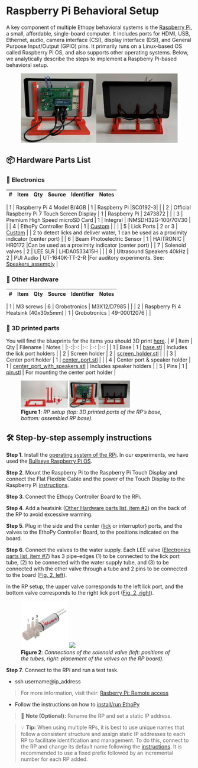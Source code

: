 # Raspberry Pi Behavioral Setup
A key component of multiple Ethopy behavioral systems is the [Raspberry Pi](https://www.raspberrypi.com/), a small, affordable, single-board computer. It includes ports for HDMI, USB, Ethernet, audio, camera interface (CSI), display interface (DSI), and General Purpose Input/Output (GPIO) pins. It primarily runs on a Linux-based OS called Raspberry Pi OS, and also supports other operating systems. Below, we analytically describe the steps to implement a Raspberry Pi-based behavioral setup.

<div align="center">
  <figure id="fig1">
    <img src="RP_Figures/Fig1b.png" width="%" />
  </figure>
</div>


## 📦 Hardware Parts List

### 🔌 Electronics

| # | Item                                          | Qty     | Source              | Identifier            | Notes                                                                                     |
|:-:|:-:                                            |:-:      |:-:                  |:-:                    |:-:                                                                                        |
<a id="electro1"></a>
| 1 | Raspberry Pi 4 Model B/4GB                    | 1       | Raspberry Pi             |SC0192-3|                                                                                           |
<a id="electro2"></a>
| 2 | Official Raspberry Pi 7 Touch Screen Display  | 1       | Raspberry Pi              |  2473872         |                                                                                           |
<a id="electro3"></a>
| 3 | Premium High Speed microSD Card               | 1       |  Integral  | INMSDH32G-100/70V30              |                                                                                           |
<a id="electro4"></a>
| 4 | EthoPy Controller Board                       | 1       | [Custom](EthoPy_Controller/EthoPy_Controller_Board.md)              |                       |                                                                                           |
<a id="electro5"></a>
| 5 | Lick Ports                                    | 2 or 3  | [Custom](ethopy_hardware/Homecage/Lick_ports_assemply.md)              |                       | 2 to detect licks and deliver water, 1 can be used as a proximity indicator (center port) |
<a id="electro6"></a>
| 6 | Beam Photoelectric Sensor                     | 1       | HAITRONIC               | HR0172          |Can be used as a proximity indicator (center port)                                         |
<a id="electro7"></a>
| 7 | Solenoid valves                               | 2       | LEE SLR         | LHDA0533415H               |                                                                                           | <!--Verify Mfr. source-->
<a id="electro8"></a>
| 8 | Ultrasound Speakers 40kHz                     | 2       | PUI Audio      | UT-1640K-TT-2-R    |For auditory experiments. See: [Speakers_assemply](ethopy_hardware/Homecage/Speakers_assemply.md)                                                                    |

### 🔧 Other Hardware

| # | Item                                | Qty | Source      | Identifier    | Notes       |
|:-:|:-:                                  |:-:  |:-:          |:-:            |:-:          |
<a id="other1"></a>
| 1 | M3 screws                           | 6   | Grobotronics  | M3X12/D7985  |             | <!--Verify Mfr. source & Identifier-->
<a id="other2"></a>
| 2 | Raspberry Pi 4 Heatsink (40x30x5mm) | 1   | Grobotronics  | 49-00012076  |             | <!--Verify Mfr. source & Identifier-->

### 🧩 3D printed parts
You will find the blueprints for the items you should 3D print [here](ethopy_hardware/Homecage/3d_designs).
| # | Item                          | Qty | Filename                                                                                            | Notes                           |
|:-:|:-:                            |:-:  |:-:                                                                                                  |:-:                              |
| 1 | Base                          | 1   | [base.stl](ethopy_hardware/Homecage/3d_designs/base.stl)                                            | Includes the lick port holders  |
| 2 | Screen holder                 | 2   | [screen_holder.stl](ethopy_hardware/Homecage/3d_designs/screen_holder.stl)                          |                                 |
| 3 | Center port holder            | 1   | [center_port.stl](ethopy_hardware/Homecage/3d_designs/center_port.stl)                              |                                 |
| 4 | Center port & speaker holder  | 1   | [center_port_with_speakers.stl](ethopy_hardware/Homecage/3d_designs/center_port_with_speakers.stl)  | Includes speaker holders        |
| 5 | Pins                          | 1   | [pin.stl](ethopy_hardware/Homecage/3d_designs/pin.stl)                                              | For mounting the center port holder |


<figure id="fig1">
  <img src="RP_Figures/Fig1a.png" width="30%" />
  <img src="RP_Figures/Fig1b.png" width="38.7%" />
  <figcaption><b>Figure 1</b>: <i>RP setup (top: 3D printed parts of the RP’s base, bottom: assembled RP base).</i></figcaption>
</figure>


## 🛠️ Step-by-step assemply instructions

**Step 1**. Install the [operating system of the RPi](https://www.raspberrypi.com/documentation/computers/getting-started.html#installing-the-operating-system). In our experiments, we have used the [Bullseye Raspberry Pi OS](https://www.raspberrypi.com/news/raspberry-pi-os-debian-bullseye/).

**Step 2**. Mount the Raspberry Pi to the Raspberry Pi Touch Display and connect the Flat Flexible Cable and the power of the Touch Display to the Raspberry Pi [instructions](https://www.raspberrypi.com/documentation/accessories/display.html).

**Step 3**. Connect the Ethopy Controller Board to the RPi.

**Step 4**. Add a heatsink ([Other Hardware parts list, item #2](#other2)) on the back of the RP to avoid excessive warming.

**Step 5**. Plug in the side and the center ([lick](ethopy_hardware/Homecage/Lick_ports_assemply.md) or interruptor) ports, and the valves to the EthoPy Controller Board, to the positions indicated on the board.

**Step 6**. Connect the valves to the water supply. Each LEE valve ([Electronics parts list, item #7](#electro7)) has 3 pipe-edges (1) to be connected to the lick port tube, (2) to be connected with the water supply tube, and (3) to be connected with the other valve through a tube and 2 pins to be connected to the board ([Fig. 2, left](#fig1)).

In the RP setup, the upper valve corresponds to the left lick port, and the bottom valve corresponds to the right lick port ([Fig. 2, right](#fig1)).

<figure id="fig2">
  <img src="RP_Figures/Fig2a.png" width="30%" />
  <img src="RP_Figures/Fig2b.png" width="30%" />
  <figcaption><b>Figure 2</b>: <i>Connections of the solenoid valve (left: positions of the tubes, right: placement of the valves on the RP board).</i></figcaption>
</figure>

**Step 7**. Connect to the RPi and run a test task.

- ssh username@ip_address 

> For more information, visit their: [Rasberry Pi: Remote access](https://www.raspberrypi.com/documentation/computers/remote-access.html)

- Follow the instructions on how to [install/run EthoPy](https://ef-lab.github.io/ethopy_package/installation/)

> :memo: **Note (Optional):** Rename the RP and set a static IP address.

> :bulb: **Tip:** When using multiple RPs, it is best to use unique names that follow a consistent structure and assign static IP addresses to each RP to facilitate identification and management. To do this, connect to the RP and change its default name following the [instructions](https://ef-lab.github.io/ethopy_package/raspberry_pi). It is recommended to use a fixed prefix followed by an incremental number for each RP added.

